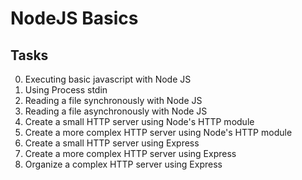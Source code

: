 # NodeJS Basics

## Tasks

0.  Executing basic javascript with Node JS
1.  Using Process stdin
2.  Reading a file synchronously with Node JS
3.  Reading a file asynchronously with Node JS
4.  Create a small HTTP server using Node's HTTP module
5.  Create a more complex HTTP server using Node's HTTP module
6.  Create a small HTTP server using Express
7.  Create a more complex HTTP server using Express
8.  Organize a complex HTTP server using Express
